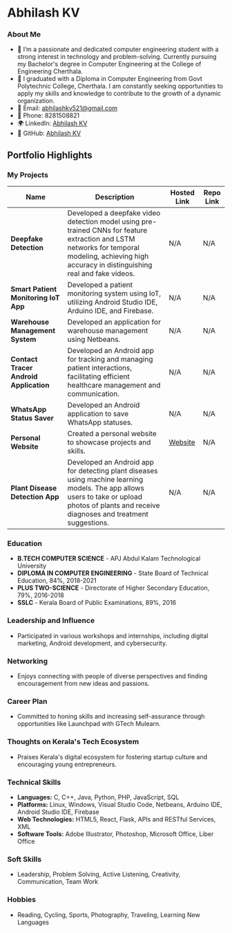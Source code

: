 # Abhilash KV

### About Me

- 🔭 I’m a passionate and dedicated computer engineering student with a strong interest in technology and problem-solving. Currently pursuing my Bachelor's degree in Computer Engineering at the College of Engineering Cherthala.
- 🌱 I graduated with a Diploma in Computer Engineering from Govt Polytechnic College, Cherthala. I am constantly seeking opportunities to apply my skills and knowledge to contribute to the growth of a dynamic organization.
- 📧 Email: abhilashkv521@gmail.com
- 📱 Phone: 8281508821
- 🌍 LinkedIn: [Abhilash KV](https://www.linkedin.com/in/abhilashkv521/)
- 🔗 GitHub: [Abhilash KV](https://github.com/reviverkid)

## Portfolio Highlights

### My Projects

| Name                      | Description                                                                                              | Hosted Link                                | Repo Link                                                     |
|---------------------------|----------------------------------------------------------------------------------------------------------|--------------------------------------------|---------------------------------------------------------------|
| **Deepfake Detection**    | Developed a deepfake video detection model using pre-trained CNNs for feature extraction and LSTM networks for temporal modeling, achieving high accuracy in distinguishing real and fake videos. | N/A                                        | N/A                                                           |
| **Smart Patient Monitoring IoT App** | Developed a patient monitoring system using IoT, utilizing Android Studio IDE, Arduino IDE, and Firebase.    | N/A                                        | N/A                                                           |
| **Warehouse Management System** | Developed an application for warehouse management using Netbeans.                                | N/A                                        | N/A                                                           |
| **Contact Tracer Android Application** | Developed an Android app for tracking and managing patient interactions, facilitating efficient healthcare management and communication.       | N/A                                        | N/A                                                           |
| **WhatsApp Status Saver** | Developed an Android application to save WhatsApp statuses.                                             | N/A                                        | N/A                                                           |
| **Personal Website**      | Created a personal website to showcase projects and skills.                                             | [Website](https://abhilashkv.web.app/)     | N/A                                                           |
| **Plant Disease Detection App** | Developed an Android app for detecting plant diseases using machine learning models. The app allows users to take or upload photos of plants and receive diagnoses and treatment suggestions. | N/A                                        | N/A                                                           |

### Education

- **B.TECH COMPUTER SCIENCE** - APJ Abdul Kalam Technological University
- **DIPLOMA IN COMPUTER ENGINEERING** - State Board of Technical Education, 84%, 2018-2021
- **PLUS TWO-SCIENCE** - Directorate of Higher Secondary Education, 79%, 2016-2018
- **SSLC** - Kerala Board of Public Examinations, 89%, 2016

### Leadership and Influence

- Participated in various workshops and internships, including digital marketing, Android development, and cybersecurity.

### Networking

- Enjoys connecting with people of diverse perspectives and finding encouragement from new ideas and passions.

### Career Plan

- Committed to honing skills and increasing self-assurance through opportunities like Launchpad with GTech Mulearn.

### Thoughts on Kerala's Tech Ecosystem

- Praises Kerala's digital ecosystem for fostering startup culture and encouraging young entrepreneurs.

### Technical Skills

- **Languages:** C, C++, Java, Python, PHP, JavaScript, SQL
- **Platforms:** Linux, Windows, Visual Studio Code, Netbeans, Arduino IDE, Android Studio IDE, Firebase
- **Web Technologies:** HTML5, React, Flask, APIs and RESTful Services, XML
- **Software Tools:** Adobe Illustrator, Photoshop, Microsoft Office, Liber Office

### Soft Skills

- Leadership, Problem Solving, Active Listening, Creativity, Communication, Team Work

### Hobbies

- Reading, Cycling, Sports, Photography, Traveling, Learning New Languages


